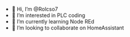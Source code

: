- 👋 Hi, I’m @Rolcso7
- 👀 I’m interested in PLC coding
- 🌱 I’m currently learning Node REd
- 💞️ I’m looking to collaborate on HomeAssistant

<!---
Rolcso7/Rolcso7 is a ✨ special ✨ repository because its `README.md` (this file) appears on your GitHub profile.
You can click the Preview link to take a look at your changes.
--->
